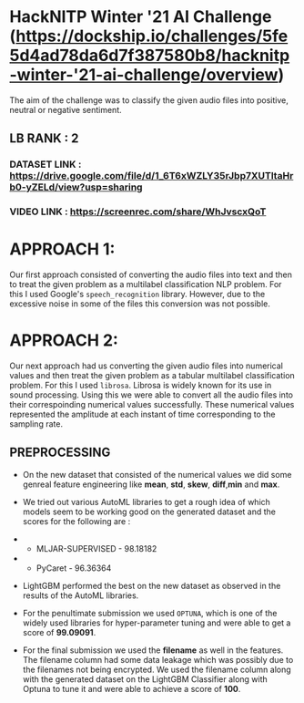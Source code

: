 # HackNITP Winter '21 AI Challenge (https://dockship.io/challenges/5fe5d4ad78da6d7f387580b8/hacknitp-winter-'21-ai-challenge/overview)

The aim of the challenge was to classify the given audio files into positive, neutral or negative sentiment.

## LB RANK : 2

### DATASET LINK : https://drive.google.com/file/d/1_6T6xWZLY35rJbp7XUTltaHrb0-yZELd/view?usp=sharing
### VIDEO LINK : https://screenrec.com/share/WhJvscxQoT

# APPROACH 1:

Our first approach consisted of converting the audio files into text and then to treat the given problem as a multilabel classification NLP problem. For this I used Google's ```speech_recognition``` library. However, due to the excessive noise in some of the files this conversion was not possible. 

# APPROACH 2:

Our next approach had us converting the given audio files into numerical values and then treat the given problem as a tabular multilabel classification problem. For this I used ```librosa```. Librosa is widely known for its use in sound processing. Using this we were able to convert all the audio files into their correspoinding numerical values successfully. These numerical values represented the amplitude at each instant of time corresponding to the sampling rate.

## PREPROCESSING

- On the new dataset that consisted of the numerical values we did some genreal feature engineering like **mean**, **std**, **skew**, **diff**,**min** and **max**.
- We tried out various AutoML libraries to get a rough idea of which models seem to be working good on the generated dataset and the scores for the following are :

- - MLJAR-SUPERVISED - 98.18182
- - PyCaret - 96.36364

- LightGBM performed the best on the new dataset as observed in the results of the AutoML libraries.

- For the penultimate submission we used ```OPTUNA```, which is one of the widely used libraries for hyper-parameter tuning and were able to get a score of **99.09091**.

- For the final submission we used the **filename** as well in the features. The filename column had some data leakage which was possibly due to the filenames not being encrypted. We used the filename column along with the generated dataset on the LightGBM Classifier along with Optuna to tune it and were able to achieve a score of **100**.